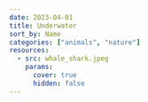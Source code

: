 ```yaml
---
date: 2023-04-01
title: Underwater
sort_by: Name
categories: ["animals", "nature"]
resources:
  - src: whale_shark.jpeg
    params:
      cover: true
      hidden: false
---
```

